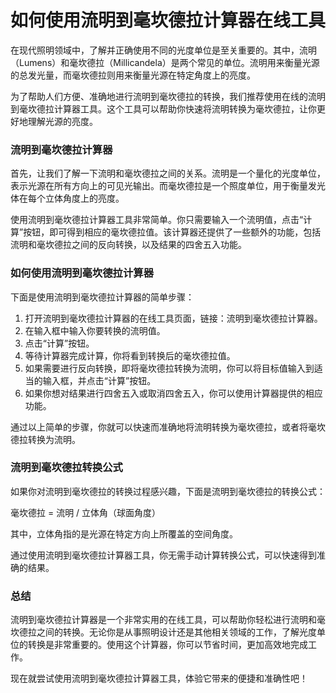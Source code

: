 如何使用流明到毫坎德拉计算器在线工具
==================

在现代照明领域中，了解并正确使用不同的光度单位是至关重要的。其中，流明（Lumens）和毫坎德拉（Millicandela）是两个常见的单位。流明用来衡量光源的总发光量，而毫坎德拉则用来衡量光源在特定角度上的亮度。

为了帮助人们方便、准确地进行流明到毫坎德拉的转换，我们推荐使用在线的流明到毫坎德拉计算器工具。这个工具可以帮助你快速将流明转换为毫坎德拉，让你更好地理解光源的亮度。

### 流明到毫坎德拉计算器

首先，让我们了解一下流明和毫坎德拉之间的关系。流明是一个量化的光度单位，表示光源在所有方向上的可见光输出。而毫坎德拉是一个照度单位，用于衡量发光体在每个立体角度上的亮度。

使用流明到毫坎德拉计算器工具非常简单。你只需要输入一个流明值，点击“计算”按钮，即可得到相应的毫坎德拉值。该计算器还提供了一些额外的功能，包括流明和毫坎德拉之间的反向转换，以及结果的四舍五入功能。

### 如何使用流明到毫坎德拉计算器

下面是使用流明到毫坎德拉计算器的简单步骤：

1. 打开流明到毫坎德拉计算器的在线工具页面，链接：流明到毫坎德拉计算器。
2. 在输入框中输入你要转换的流明值。
3. 点击“计算”按钮。
4. 等待计算器完成计算，你将看到转换后的毫坎德拉值。
5. 如果需要进行反向转换，即将毫坎德拉转换为流明，你可以将目标值输入到适当的输入框，并点击“计算”按钮。
6. 如果你想对结果进行四舍五入或取消四舍五入，你可以使用计算器提供的相应功能。

通过以上简单的步骤，你就可以快速而准确地将流明转换为毫坎德拉，或者将毫坎德拉转换为流明。

### 流明到毫坎德拉转换公式

如果你对流明到毫坎德拉的转换过程感兴趣，下面是流明到毫坎德拉的转换公式：

毫坎德拉 = 流明 / 立体角（球面角度）

其中，立体角指的是光源在特定方向上所覆盖的空间角度。

通过使用流明到毫坎德拉计算器工具，你无需手动计算转换公式，可以快速得到准确的结果。

### 总结

流明到毫坎德拉计算器是一个非常实用的在线工具，可以帮助你轻松进行流明和毫坎德拉之间的转换。无论你是从事照明设计还是其他相关领域的工作，了解光度单位的转换是非常重要的。使用这个计算器，你可以节省时间，更加高效地完成工作。

现在就尝试使用流明到毫坎德拉计算器工具，体验它带来的便捷和准确性吧！